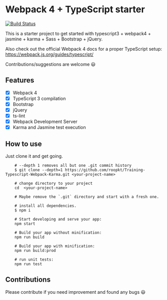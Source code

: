 # Webpack 4 + TypeScript starter

[![Build Status](https://travis-ci.org/roopkt/Training-Typescript-Webpack-Karma.svg?branch=master)](https://travis-ci.org/roopkt/Training-Typescript-Webpack-Karma)

This is a starter project to get started with typescript3 + webpack4 + jasmine + karma + Sass + Bootstrap + jQuery.

Also check out the official Webpack 4 docs for a proper TypeScript setup: <https://webpack.js.org/guides/typescript/>

Contributions/suggestions are welcome :smiley:

## Features

- [x] Webpack 4
- [x] TypeScript 3 compilation
- [x] Bootstrap
- [x] jQuery
- [x] ts-lint
- [x] Webpack Development Server
- [x] Karma and Jasmine test execution

## How to use

Just clone it and get going.

        # --depth 1 removes all but one .git commit history
        $ git clone --depth=1 https://github.com/roopkt/Training-Typescript-Webpack-Karma.git <your-project-name>

        # change directory to your project
        cd  <your-project-name>

        # Maybe remove the `.git` directory and start with a fresh one.

        # install all dependencies.
        $ npm i

        # Start developing and serve your app:
        npm start

        # Build your app without minification:
        npm run build

        # Build your app with minification:
        npm run build:prod

        # run unit tests:
        npm run test

## Contributions

Please contribute if you need improvement and found any bugs :smiley:

